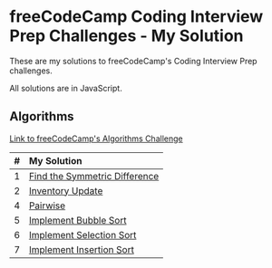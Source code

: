 # freeCodeCamp Coding Interview Prep Challenges - My Solution

These are my solutions to freeCodeCamp's Coding Interview Prep challenges.

All solutions are in JavaScript.

## Algorithms

[Link to freeCodeCamp's Algorithms Challenge](https://www.freecodecamp.org/learn/coding-interview-prep/#algorithms)

| #   | My Solution                                                                     |
| --- | :------------------------------------------------------------------------------ |
| 1   | [Find the Symmetric Difference](algorithms/01-find-the-symmetric-difference.js) |
| 2   | [Inventory Update](algorithms/02-inventory-update.js)                           |
| 4   | [Pairwise](algorithms/04-pairwise.js)                                           |
| 5   | [Implement Bubble Sort](algorithms/05-implement-bubble-sort.js)                 |
| 6   | [Implement Selection Sort](algorithms/06-implement-selection-sort.js)           |
| 7   | [Implement Insertion Sort](algorithms/07-implement-insertion-sort.js)           |
